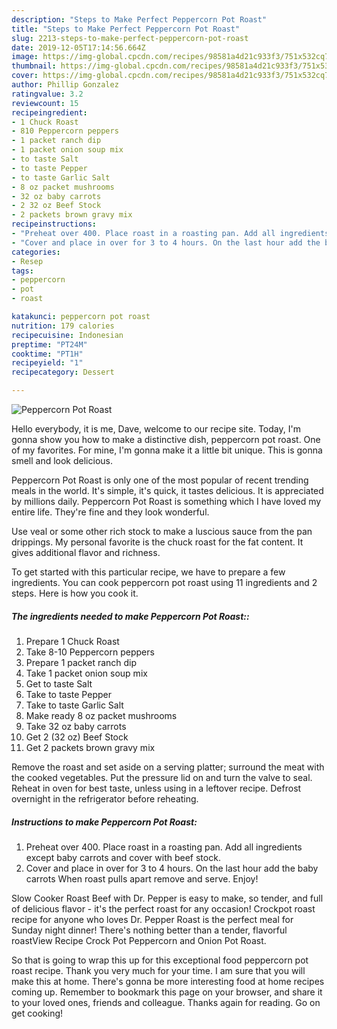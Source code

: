 ```yaml
---
description: "Steps to Make Perfect Peppercorn Pot Roast"
title: "Steps to Make Perfect Peppercorn Pot Roast"
slug: 2213-steps-to-make-perfect-peppercorn-pot-roast
date: 2019-12-05T17:14:56.664Z
image: https://img-global.cpcdn.com/recipes/98581a4d21c933f3/751x532cq70/peppercorn-pot-roast-recipe-main-photo.jpg
thumbnail: https://img-global.cpcdn.com/recipes/98581a4d21c933f3/751x532cq70/peppercorn-pot-roast-recipe-main-photo.jpg
cover: https://img-global.cpcdn.com/recipes/98581a4d21c933f3/751x532cq70/peppercorn-pot-roast-recipe-main-photo.jpg
author: Phillip Gonzalez
ratingvalue: 3.2
reviewcount: 15
recipeingredient:
- 1 Chuck Roast
- 810 Peppercorn peppers
- 1 packet ranch dip
- 1 packet onion soup mix
- to taste Salt
- to taste Pepper
- to taste Garlic Salt
- 8 oz packet mushrooms
- 32 oz baby carrots
- 2 32 oz Beef Stock
- 2 packets brown gravy mix
recipeinstructions:
- "Preheat over 400. Place roast in a roasting pan. Add all ingredients except baby carrots and cover with beef stock."
- "Cover and place in over for 3 to 4 hours. On the last hour add the baby carrots When roast pulls apart remove and serve. Enjoy!"
categories:
- Resep
tags:
- peppercorn
- pot
- roast

katakunci: peppercorn pot roast
nutrition: 179 calories
recipecuisine: Indonesian
preptime: "PT24M"
cooktime: "PT1H"
recipeyield: "1"
recipecategory: Dessert

---
```



![Peppercorn Pot Roast](https://img-global.cpcdn.com/recipes/98581a4d21c933f3/751x532cq70/peppercorn-pot-roast-recipe-main-photo.jpg)

Hello everybody, it is me, Dave, welcome to our recipe site. Today, I'm gonna show you how to make a distinctive dish, peppercorn pot roast. One of my favorites. For mine, I'm gonna make it a little bit unique. This is gonna smell and look delicious.

Peppercorn Pot Roast is only one of the most popular of recent trending meals in the world. It's simple, it's quick, it tastes delicious. It is appreciated by millions daily. Peppercorn Pot Roast is something which I have loved my entire life. They're fine and they look wonderful.

Use veal or some other rich stock to make a luscious sauce from the pan drippings. My personal favorite is the chuck roast for the fat content. It gives additional flavor and richness.


To get started with this particular recipe, we have to prepare a few ingredients. You can cook peppercorn pot roast using 11 ingredients and 2 steps. Here is how you cook it.

##### The ingredients needed to make Peppercorn Pot Roast::

1. Prepare 1 Chuck Roast
1. Take 8-10 Peppercorn peppers
1. Prepare 1 packet ranch dip
1. Take 1 packet onion soup mix
1. Get to taste Salt
1. Take to taste Pepper
1. Take to taste Garlic Salt
1. Make ready 8 oz packet mushrooms
1. Take 32 oz baby carrots
1. Get 2 (32 oz) Beef Stock
1. Get 2 packets brown gravy mix


Remove the roast and set aside on a serving platter; surround the meat with the cooked vegetables. Put the pressure lid on and turn the valve to seal. Reheat in oven for best taste, unless using in a leftover recipe. Defrost overnight in the refrigerator before reheating. 

##### Instructions to make Peppercorn Pot Roast:

1. Preheat over 400. Place roast in a roasting pan. Add all ingredients except baby carrots and cover with beef stock.
1. Cover and place in over for 3 to 4 hours. On the last hour add the baby carrots When roast pulls apart remove and serve. Enjoy!


Slow Cooker Roast Beef with Dr. Pepper is easy to make, so tender, and full of delicious flavor - it&#39;s the perfect roast for any occasion! Crockpot roast recipe for anyone who loves Dr. Pepper Roast is the perfect meal for Sunday night dinner! There&#39;s nothing better than a tender, flavorful roastView Recipe Crock Pot Peppercorn and Onion Pot Roast. 

So that is going to wrap this up for this exceptional food peppercorn pot roast recipe. Thank you very much for your time. I am sure that you will make this at home. There's gonna be more interesting food at home recipes coming up. Remember to bookmark this page on your browser, and share it to your loved ones, friends and colleague. Thanks again for reading. Go on get cooking!
